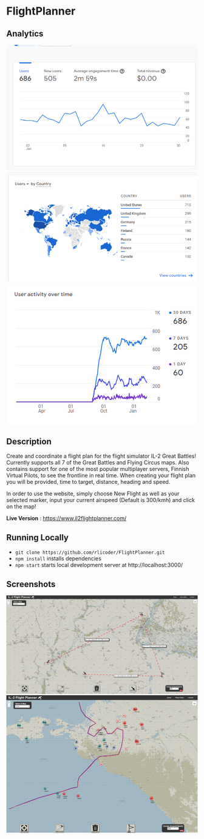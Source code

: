 # FlightPlanner

## Analytics
![stats screenshot](https://github.com/rlicoder/Flight-Planner/blob/main/stats1.png)
![stats screenshot](https://github.com/rlicoder/Flight-Planner/blob/main/stats2.png)
![stats screenshot](https://github.com/rlicoder/Flight-Planner/blob/main/stats3.png)

## Description
Create and coordinate a flight plan for the flight simulator IL-2 Great Battles! Currently supports all 7 of the Great Battles and Flying Circus maps. Also contains support for one of the most popular multiplayer servers, Finnish Virtual Pilots, to see the frontline in real time. When creating your flight plan you will be provided, time to target, distance, heading and speed.

In order to use the website, simply choose New Flight as well as your selected marker, input your current airspeed (Default is 300/kmh) and click on the map!

**Live Version** : https://www.il2flightplanner.com/

## Running Locally
* `git clone https://github.com/rlicoder/FlightPlanner.git`
* `npm install` installs dependencies
* `npm start` starts local development server at http://localhost:3000/

## Screenshots
![demo screenshot](https://github.com/rlicoder/Flight-Planner/blob/main/demo1.png)
![demo screenshot](https://github.com/rlicoder/Flight-Planner/blob/main/demo2.png)
